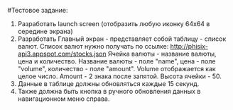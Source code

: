 #Тестовое задание:

1. Разработать launch screen (отобразить любую иконку 64x64 в середине экрана)
2. Разработать Главный экран - представляет собой таблицу - список валют. 
Список валют нужно получать по ссылке: http://phisix-api3.appspot.com/stocks.json
Ячейка валюты - название валюты, цена и количество. 
Название валюты - поле "name", цена - поле "volume", количество - поле "amount". 
Volume отображается как целое число. 
Amount - 2 знака после запятой. 
Высота ячейки - 50.
3. Данные в таблице должны обновляться каждые 15 секунд.
4. Также должна быть кнопка в ручного обновления данных в навигационном меню справа.
